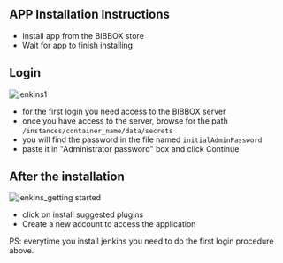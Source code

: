 ## APP Installation Instructions 
* Install app from the BIBBOX store
* Wait for app to finish installing

## Login
![jenkins1](https://user-images.githubusercontent.com/118280106/203066643-e77cd4eb-85ad-467a-b130-5ffc47bd7366.png)
* for the first login you need access to the BIBBOX server
* once you have access to the server, browse for the path `/instances/container_name/data/secrets`
* you will find the password in the file named `initialAdminPassword`
* paste it in "Administrator password" box and click Continue

## After the installation

![jenkins_getting started](https://user-images.githubusercontent.com/118280106/203067487-ab22684e-081f-47fd-b5b5-f1f75240ada1.png)
* click on install suggested plugins
* Create a new account to access the application


PS: everytime you install jenkins you need to do the first login procedure above.

